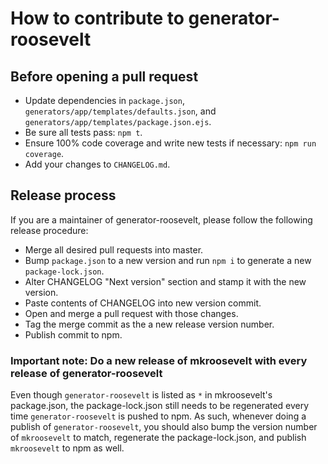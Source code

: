 # How to contribute to generator-roosevelt

## Before opening a pull request

- Update dependencies in `package.json`, `generators/app/templates/defaults.json`, and `generators/app/templates/package.json.ejs`.
- Be sure all tests pass: `npm t`.
- Ensure 100% code coverage and write new tests if necessary: `npm run coverage`.
- Add your changes to `CHANGELOG.md`.

## Release process

If you are a maintainer of generator-roosevelt, please follow the following release procedure:

- Merge all desired pull requests into master.
- Bump `package.json` to a new version and run `npm i` to generate a new `package-lock.json`.
- Alter CHANGELOG "Next version" section and stamp it with the new version.
- Paste contents of CHANGELOG into new version commit.
- Open and merge a pull request with those changes.
- Tag the merge commit as the a new release version number.
- Publish commit to npm.

### Important note: Do a new release of mkroosevelt with every release of generator-roosevelt

Even though `generator-roosevelt` is listed as `*` in mkroosevelt's package.json, the package-lock.json still needs to be regenerated every time `generator-roosevelt` is pushed to npm. As such, whenever doing a publish of `generator-roosevelt`, you should also bump the version number of `mkroosevelt` to match, regenerate the package-lock.json, and publish `mkroosevelt` to npm as well.
